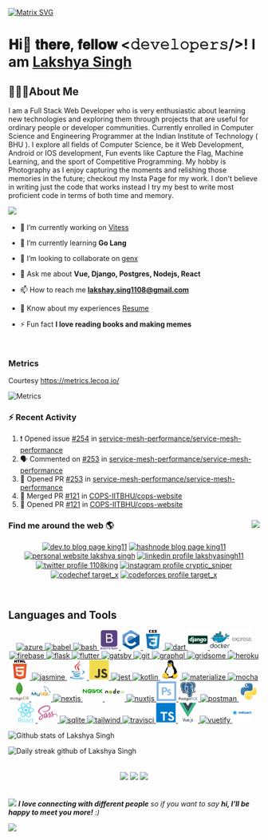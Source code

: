 [![Matrix SVG](https://raw.githubusercontent.com/rodrigograca31/rodrigograca31/master/matrix.svg)](https://www.youtube.com/watch?v=SDkAGkd4NLc)
# 𝐇i👋 𝐭𝐡𝐞𝐫𝐞, 𝐟𝐞𝐥𝐥𝐨𝐰 <𝚍𝚎𝚟𝚎𝚕𝚘𝚙𝚎𝚛𝚜/>! I am [Lakshya Singh](https://www.manlakshya.tech)

## 🙋🏽‍♂️About Me

I am a Full Stack Web Developer who is very enthusiastic about learning new technologies and exploring them through projects that are useful for ordinary people or developer communities. Currently enrolled in Computer Science and Engineering Programmer at the Indian Institute of Technology ( BHU ). I explore all fields of Computer Science, be it Web Development, Android or IOS development, Fun events like Capture the Flag, Machine Learning, and the sport of Competitive Programming. My hobby is Photography as I enjoy capturing the moments and relishing those memories in the future; checkout my Insta Page for my work. I don't believe in writing just the code that works instead I try my best to write most proficient code in terms of both time and memory.

<img src='https://github-profile-trophy.vercel.app/?username=king-11&margin-w=38&theme=dracula' />


- 🔭 I’m currently working on [Vitess](https://github.com/vitessio)

- 🌱 I’m currently learning **Go Lang**

- 👯 I’m looking to collaborate on [genx](https://crates.io/crates/genx)

- 💬 Ask me about **Vue, Django, Postgres, Nodejs, React**

- 📫 How to reach me **lakshay.sing1108@gmail.com**

- 📄 Know about my experiences [Resume](https://drive.google.com/file/d/171bSjj3EQFHmXF9aTRBwE9gOyD1c1QqO/view?usp=sharing)

- ⚡ Fun fact **I love reading books and making memes**
<br>

### Metrics

Courtesy https://metrics.lecoq.io/

![Metrics](https://metrics.lecoq.io/king-11?template=terminal&repositories.forks=false&activity=1&followup=1&gists=1&isocalendar=1&languages=1&lines=1&projects=1&activity.limit=5&activity.days=14&activity.filter=all&activity.visibility=all&activity.timestamps=true&isocalendar.duration=full-year&languages.colors=github&languages.threshold=0%25&projects.limit=8&projects.descriptions=true&config.timezone=Asia%2FCalcutta&config.twemoji=true)

### :zap: Recent Activity

<!--START_SECTION:activity-->
1. ❗️ Opened issue [#254](https://github.com/service-mesh-performance/service-mesh-performance/issues/254) in [service-mesh-performance/service-mesh-performance](https://github.com/service-mesh-performance/service-mesh-performance)
2. 🗣 Commented on [#253](https://github.com/service-mesh-performance/service-mesh-performance/issues/253) in [service-mesh-performance/service-mesh-performance](https://github.com/service-mesh-performance/service-mesh-performance)
3. 💪 Opened PR [#253](https://github.com/service-mesh-performance/service-mesh-performance/pull/253) in [service-mesh-performance/service-mesh-performance](https://github.com/service-mesh-performance/service-mesh-performance)
4. 🎉 Merged PR [#121](https://github.com/COPS-IITBHU/cops-website/pull/121) in [COPS-IITBHU/cops-website](https://github.com/COPS-IITBHU/cops-website)
5. 💪 Opened PR [#121](https://github.com/COPS-IITBHU/cops-website/pull/121) in [COPS-IITBHU/cops-website](https://github.com/COPS-IITBHU/cops-website)
<!--END_SECTION:activity-->

### Find me around the web 🌎 <img align="right" src="https://visitor-badge.laobi.icu/badge?page_id=king-11.king-11" />

<p align="center">
<a href="https://dev.to/king11" target="_blank"><img align="center" src="https://cdn.jsdelivr.net/npm/simple-icons@4.24.0/icons/dev-dot-to.svg" alt="dev.to blog page king11" height="40" width="40" /></a>
<a href="https://hashnode.com/@king-11" target="_blank"><img align="center" src="https://cdn.jsdelivr.net/npm/simple-icons@4.24.0/icons/hashnode.svg" alt="hashnode blog page king11" height="40" width="40" /></a>
<a href="https://www.manlakshya.tech" target="_blank"><img align="center" src="https://cdn.jsdelivr.net/npm/simple-icons@4.24.0/icons/vue-dot-js.svg" alt="personal website lakshya singh" height="40" width="40" /></a>
<a href="https://linkedin.com/in/lakshyasingh11" target="_blank"><img align="center" src="https://cdn.jsdelivr.net/npm/simple-icons@4.24.0/icons/linkedin.svg" alt="linkedin profile lakshyasingh11" height="40" width="40" /></a>
<a href="https://twitter.com/1108king" target="_blank"><img align="center" src="https://cdn.jsdelivr.net/npm/simple-icons@4.24.0/icons/twitter.svg" alt="twitter profile 1108king" height="40" width="40" /></a>
<a href="https://instagram.com/cryptic_sniper" target="_blank"><img align="center" src="https://cdn.jsdelivr.net/npm/simple-icons@4.24.0/icons/instagram.svg" alt="instagram profile cryptic_sniper" height="40" width="40" /></a>
<a href="https://www.codechef.com/users/target_x" target="_blank"><img align="center" src="https://cdn.jsdelivr.net/npm/simple-icons@4.24.0/icons/codechef.svg" alt="codechef target_x" height="40" width="40" /></a>
<a href="https://codeforces.com/profile/target_x" target="_blank"><img align="center" src="https://cdn.jsdelivr.net/npm/simple-icons@4.24.0/icons/codeforces.svg" alt="codeforces profile target_x" height="40" width="40" /></a>
</p>

<br>

## Languages and Tools
<p align="center"> <a href="https://azure.microsoft.com/en-in/" target="_blank"> <img src="https://www.vectorlogo.zone/logos/microsoft_azure/microsoft_azure-icon.svg" alt="azure" width="40" height="40"/> </a> <a href="https://babeljs.io/" target="_blank"> <img src="https://www.vectorlogo.zone/logos/babeljs/babeljs-icon.svg" alt="babel" width="40" height="40"/> </a> <a href="https://www.gnu.org/software/bash/" target="_blank"> <img src="https://www.vectorlogo.zone/logos/gnu_bash/gnu_bash-icon.svg" alt="bash" width="40" height="40"/> </a> <a href="https://getbootstrap.com" target="_blank"> <img src="https://raw.githubusercontent.com/devicons/devicon/master/icons/bootstrap/bootstrap-plain-wordmark.svg" alt="bootstrap" width="40" height="40"/> </a> <a href="https://www.cprogramming.com/" target="_blank"> <img src="https://raw.githubusercontent.com/devicons/devicon/master/icons/c/c-original.svg" alt="c" width="40" height="40"/> </a> <a href="https://www.w3schools.com/css/" target="_blank"> <img src="https://raw.githubusercontent.com/devicons/devicon/master/icons/css3/css3-original-wordmark.svg" alt="css3" width="40" height="40"/> </a> <a href="https://dart.dev" target="_blank"> <img src="https://www.vectorlogo.zone/logos/dartlang/dartlang-icon.svg" alt="dart" width="40" height="40"/> </a> <a href="https://www.djangoproject.com/" target="_blank"> <img src="https://raw.githubusercontent.com/devicons/devicon/master/icons/django/django-original.svg" alt="django" width="40" height="40"/> </a> <a href="https://www.docker.com/" target="_blank"> <img src="https://raw.githubusercontent.com/devicons/devicon/master/icons/docker/docker-original-wordmark.svg" alt="docker" width="40" height="40"/> </a> <a href="https://expressjs.com" target="_blank"> <img src="https://raw.githubusercontent.com/devicons/devicon/master/icons/express/express-original-wordmark.svg" alt="express" width="40" height="40"/> </a> <a href="https://firebase.google.com/" target="_blank"> <img src="https://www.vectorlogo.zone/logos/firebase/firebase-icon.svg" alt="firebase" width="40" height="40"/> </a> <a href="https://flask.palletsprojects.com/" target="_blank"> <img src="https://www.vectorlogo.zone/logos/pocoo_flask/pocoo_flask-icon.svg" alt="flask" width="40" height="40"/> </a> <a href="https://flutter.dev" target="_blank"> <img src="https://www.vectorlogo.zone/logos/flutterio/flutterio-icon.svg" alt="flutter" width="40" height="40"/> </a> <a href="https://www.gatsbyjs.com/" target="_blank"> <img src="https://www.vectorlogo.zone/logos/gatsbyjs/gatsbyjs-icon.svg" alt="gatsby" width="40" height="40"/> </a> <a href="https://git-scm.com/" target="_blank"> <img src="https://www.vectorlogo.zone/logos/git-scm/git-scm-icon.svg" alt="git" width="40" height="40"/> </a> <a href="https://graphql.org" target="_blank"> <img src="https://www.vectorlogo.zone/logos/graphql/graphql-icon.svg" alt="graphql" width="40" height="40"/> </a> <a href="https://gridsome.org/" target="_blank"> <img src="https://www.vectorlogo.zone/logos/gridsome/gridsome-icon.svg" alt="gridsome" width="40" height="40"/> </a> <a href="https://heroku.com" target="_blank"> <img src="https://www.vectorlogo.zone/logos/heroku/heroku-icon.svg" alt="heroku" width="40" height="40"/> </a> <a href="https://www.w3.org/html/" target="_blank"> <img src="https://raw.githubusercontent.com/devicons/devicon/master/icons/html5/html5-original-wordmark.svg" alt="html5" width="40" height="40"/> </a> <a href="https://jasmine.github.io/" target="_blank"> <img src="https://www.vectorlogo.zone/logos/jasmine/jasmine-icon.svg" alt="jasmine" width="40" height="40"/> </a> <a href="https://www.java.com" target="_blank"> <img src="https://raw.githubusercontent.com/devicons/devicon/master/icons/java/java-original.svg" alt="java" width="40" height="40"/> </a> <a href="https://developer.mozilla.org/en-US/docs/Web/JavaScript" target="_blank"> <img src="https://raw.githubusercontent.com/devicons/devicon/master/icons/javascript/javascript-original.svg" alt="javascript" width="40" height="40"/> </a> <a href="https://jestjs.io" target="_blank"> <img src="https://www.vectorlogo.zone/logos/jestjsio/jestjsio-icon.svg" alt="jest" width="40" height="40"/> </a> <a href="https://kotlinlang.org" target="_blank"> <img src="https://www.vectorlogo.zone/logos/kotlinlang/kotlinlang-icon.svg" alt="kotlin" width="40" height="40"/> </a> <a href="https://www.linux.org/" target="_blank"> <img src="https://raw.githubusercontent.com/devicons/devicon/master/icons/linux/linux-original.svg" alt="linux" width="40" height="40"/> </a> <a href="https://materializecss.com/" target="_blank"> <img src="https://raw.githubusercontent.com/prplx/svg-logos/5585531d45d294869c4eaab4d7cf2e9c167710a9/svg/materialize.svg" alt="materialize" width="40" height="40"/> </a> <a href="https://mochajs.org" target="_blank"> <img src="https://www.vectorlogo.zone/logos/mochajs/mochajs-icon.svg" alt="mocha" width="40" height="40"/> </a> <a href="https://www.mongodb.com/" target="_blank"> <img src="https://raw.githubusercontent.com/devicons/devicon/master/icons/mongodb/mongodb-original-wordmark.svg" alt="mongodb" width="40" height="40"/> </a> <a href="https://www.mysql.com/" target="_blank"> <img src="https://raw.githubusercontent.com/devicons/devicon/master/icons/mysql/mysql-original-wordmark.svg" alt="mysql" width="40" height="40"/> </a> <a href="https://nextjs.org/" target="_blank"> <img src="https://cdn.worldvectorlogo.com/logos/nextjs-3.svg" alt="nextjs" width="40" height="40"/> </a> <a href="https://www.nginx.com" target="_blank"> <img src="https://raw.githubusercontent.com/devicons/devicon/master/icons/nginx/nginx-original.svg" alt="nginx" width="40" height="40"/> </a> <a href="https://nodejs.org" target="_blank"> <img src="https://raw.githubusercontent.com/devicons/devicon/master/icons/nodejs/nodejs-original-wordmark.svg" alt="nodejs" width="40" height="40"/> </a> <a href="https://nuxtjs.org/" target="_blank"> <img src="https://www.vectorlogo.zone/logos/nuxtjs/nuxtjs-icon.svg" alt="nuxtjs" width="40" height="40"/> </a> <a href="https://www.photoshop.com/en" target="_blank"> <img src="https://raw.githubusercontent.com/devicons/devicon/master/icons/photoshop/photoshop-line.svg" alt="photoshop" width="40" height="40"/> </a> <a href="https://www.postgresql.org" target="_blank"> <img src="https://raw.githubusercontent.com/devicons/devicon/master/icons/postgresql/postgresql-original-wordmark.svg" alt="postgresql" width="40" height="40"/> </a> <a href="https://postman.com" target="_blank"> <img src="https://www.vectorlogo.zone/logos/getpostman/getpostman-icon.svg" alt="postman" width="40" height="40"/> </a> <a href="https://www.python.org" target="_blank"> <img src="https://raw.githubusercontent.com/devicons/devicon/master/icons/python/python-original.svg" alt="python" width="40" height="40"/> </a> <a href="https://reactjs.org/" target="_blank"> <img src="https://raw.githubusercontent.com/devicons/devicon/master/icons/react/react-original-wordmark.svg" alt="react" width="40" height="40"/> </a> <a href="https://sass-lang.com" target="_blank"> <img src="https://raw.githubusercontent.com/devicons/devicon/master/icons/sass/sass-original.svg" alt="sass" width="40" height="40"/> </a> <a href="https://www.sqlite.org/" target="_blank"> <img src="https://www.vectorlogo.zone/logos/sqlite/sqlite-icon.svg" alt="sqlite" width="40" height="40"/> </a> <a href="https://tailwindcss.com/" target="_blank"> <img src="https://www.vectorlogo.zone/logos/tailwindcss/tailwindcss-icon.svg" alt="tailwind" width="40" height="40"/> </a> <a href="https://travis-ci.org" target="_blank"> <img src="https://www.vectorlogo.zone/logos/travis-ci/travis-ci-icon.svg" alt="travisci" width="40" height="40"/> </a> <a href="https://www.typescriptlang.org/" target="_blank"> <img src="https://raw.githubusercontent.com/devicons/devicon/master/icons/typescript/typescript-original.svg" alt="typescript" width="40" height="40"/> </a> <a href="https://vuejs.org/" target="_blank"> <img src="https://raw.githubusercontent.com/devicons/devicon/master/icons/vuejs/vuejs-original-wordmark.svg" alt="vuejs" width="40" height="40"/> </a> <a href="https://vuetifyjs.com/en/" target="_blank"> <img src="https://bestofjs.org/logos/vuetify.svg" alt="vuetify" width="40" height="40"/> </a> <a href="https://webpack.js.org" target="_blank"> <img src="https://raw.githubusercontent.com/devicons/devicon/d00d0969292a6569d45b06d3f350f463a0107b0d/icons/webpack/webpack-original-wordmark.svg" alt="webpack" width="40" height="40"/> </a> </p>

![Github stats of Lakshya Singh](https://github-readme-stats.vercel.app/api?username=king-11&show_icons=true&locale=en)

![Daily streak github of Lakshya Singh](https://github-readme-streak-stats.herokuapp.com/?user=king-11&)

<p align="center" style="padding:20px;">
  <img src="https://forthebadge.com/images/badges/built-with-love.svg" />
<img src="https://forthebadge.com/images/badges/uses-html.svg" />
<img src="http://ForTheBadge.com/images/badges/built-by-developers.svg" />
</p>
<p>
<img src="https://media.giphy.com/media/xT0xeOGAGEAuQK1ujm/giphy.gif" width="150" />
<em><b>I love connecting with different people</b> so if you want to say <b>hi, I'll be happy to meet you more!</b> :)</em>
</p>



<img src="https://github.com/punitkmryh/punitkmryh/blob/master/wave.svg" />
